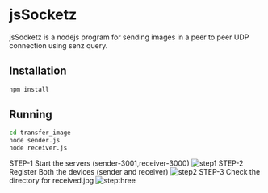 # jsSocketz

jsSocketz is a nodejs program for sending images in a peer to peer UDP connection using senz query.

## Installation

```bash
npm install 
```

## Running
```bash
cd transfer_image
node sender.js
node receiver.js
```
STEP-1
Start the servers (sender-3001,receiver-3000)
![step1](https://user-images.githubusercontent.com/33328884/52519499-11f2b480-2c82-11e9-9244-395365a133cd.png)
STEP-2
Register Both the devices (sender and receiver)
![step2](https://user-images.githubusercontent.com/33328884/52519503-26cf4800-2c82-11e9-981f-ed43534d21db.png)
STEP-3
Check the directory for received.jpg
![stepthree](https://user-images.githubusercontent.com/33328884/52519513-39498180-2c82-11e9-9c38-2fbb00c150ad.png)

